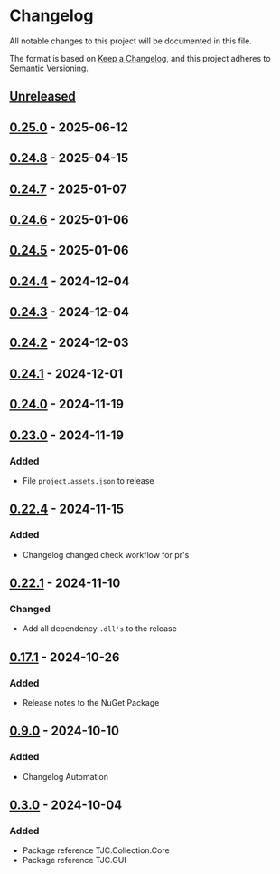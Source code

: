 # Changelog

All notable changes to this project will be documented in this file.

The format is based on [Keep a Changelog](https://keepachangelog.com/en/1.1.0/),
and this project adheres to [Semantic Versioning](https://semver.org/spec/v2.0.0.html).

## [Unreleased]

## [0.25.0] - 2025-06-12

## [0.24.8] - 2025-04-15

## [0.24.7] - 2025-01-07

## [0.24.6] - 2025-01-06

## [0.24.5] - 2025-01-06

## [0.24.4] - 2024-12-04

## [0.24.3] - 2024-12-04

## [0.24.2] - 2024-12-03

## [0.24.1] - 2024-12-01

## [0.24.0] - 2024-11-19

## [0.23.0] - 2024-11-19

### Added

- File `project.assets.json` to release

## [0.22.4] - 2024-11-15

### Added

- Changelog changed check workflow for pr's

## [0.22.1] - 2024-11-10

### Changed

- Add all dependency `.dll's` to the release

## [0.17.1] - 2024-10-26

### Added

- Release notes to the NuGet Package

## [0.9.0] - 2024-10-10

### Added

- Changelog Automation

## [0.3.0] - 2024-10-04

### Added

- Package reference TJC.Collection.Core
- Package reference TJC.GUI

[Unreleased]: https://github.com/TJC-Tools/TJC.Collection.GUI/compare/v0.25.0...HEAD

[0.25.0]: https://github.com/TJC-Tools/TJC.Collection.GUI/compare/v0.24.8...v0.25.0

[0.24.8]: https://github.com/TJC-Tools/TJC.Collection.GUI/compare/v0.24.7...v0.24.8

[0.24.7]: https://github.com/TJC-Tools/TJC.Collection.GUI/compare/v0.24.6...v0.24.7

[0.24.6]: https://github.com/TJC-Tools/TJC.Collection.GUI/compare/v0.24.5...v0.24.6

[0.24.5]: https://github.com/TJC-Tools/TJC.Collection.GUI/compare/v0.24.4...v0.24.5

[0.24.4]: https://github.com/TJC-Tools/TJC.Collection.GUI/compare/v0.24.3...v0.24.4

[0.24.3]: https://github.com/TJC-Tools/TJC.Collection.GUI/compare/v0.24.2...v0.24.3

[0.24.2]: https://github.com/TJC-Tools/TJC.Collection.GUI/compare/v0.24.1...v0.24.2

[0.24.1]: https://github.com/TJC-Tools/TJC.Collection.GUI/compare/v0.24.0...v0.24.1

[0.24.0]: https://github.com/TJC-Tools/TJC.Collection.GUI/compare/v0.23.0...v0.24.0

[0.23.0]: https://github.com/TJC-Tools/TJC.Collection.GUI/compare/v0.22.4...v0.23.0

[0.22.4]: https://github.com/TJC-Tools/TJC.Collection.GUI/compare/v0.22.1...v0.22.4

[0.22.1]: https://github.com/TJC-Tools/TJC.Collection.GUI/compare/v0.17.1...v0.22.1

[0.17.1]: https://github.com/TJC-Tools/TJC.Collection.GUI/compare/v0.9.0...v0.17.1

[0.9.0]: https://github.com/TJC-Tools/TJC.Collection.GUI/compare/v0.3.0...v0.9.0

[0.3.0]: https://github.com/TJC-Tools/TJC.Collection.GUI/releases/tag/v0.3.0
